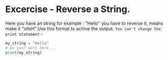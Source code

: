 # Excercise - Reverse a String.
Here you have an string for example : "Hello" you have to reverse it, means make it "olleH".Use this format to achive the output. `You can't change the print statement` -
```python
my_string = "Hello"
# Do your work here...
print(my_string)
```